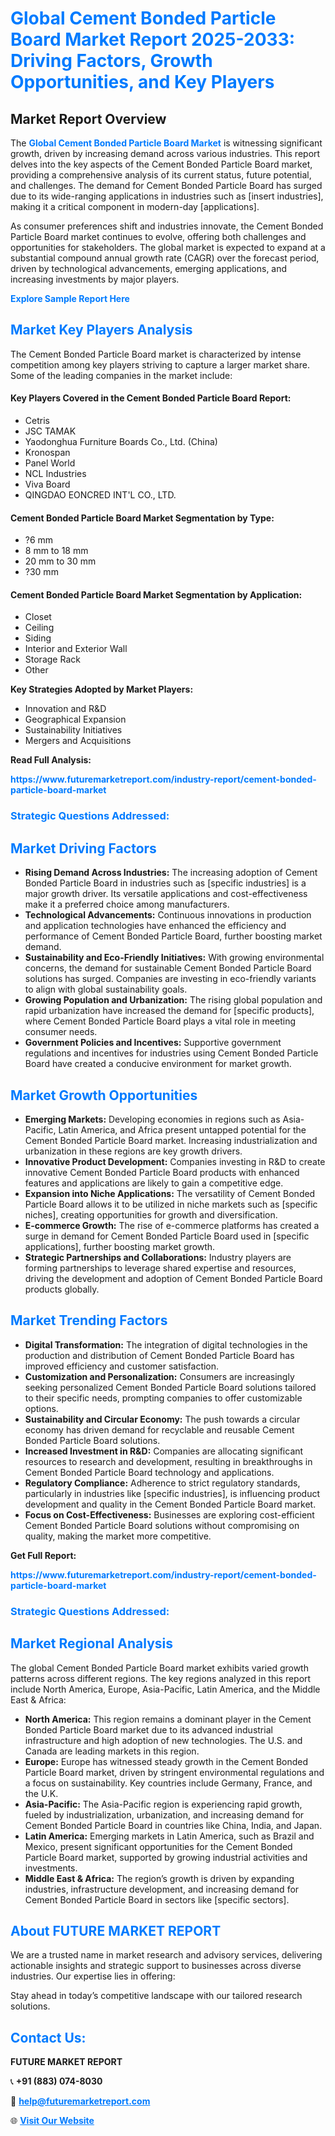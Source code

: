 <h1 style="color: #007BFF;">Global Cement Bonded Particle Board Market Report 2025-2033: Driving Factors, Growth Opportunities, and Key Players</h1>

<section id="overview">
<h2>Market Report Overview</h2>
<p>The <a href="https://www.futuremarketreport.com/industry-report/cement-bonded-particle-board-market" style="color: #007BFF; text-decoration: none;"><strong>Global Cement Bonded Particle Board Market</strong></a> is witnessing significant growth, driven by increasing demand across various industries. This report delves into the key aspects of the Cement Bonded Particle Board market, providing a comprehensive analysis of its current status, future potential, and challenges. The demand for Cement Bonded Particle Board has surged due to its wide-ranging applications in industries such as [insert industries], making it a critical component in modern-day [applications].</p>
<p>As consumer preferences shift and industries innovate, the Cement Bonded Particle Board market continues to evolve, offering both challenges and opportunities for stakeholders. The global market is expected to expand at a substantial compound annual growth rate (CAGR) over the forecast period, driven by technological advancements, emerging applications, and increasing investments by major players.</p>
</section>

<section id="overview">
<p><a href="https://www.futuremarketreport.com/request-sample/reportId=87021" style="color: #007BFF; text-decoration: none;"><strong>Explore Sample Report Here</strong></a></p>
</section>

<section id="key-players">
<h2 style="color: #007BFF;">Market Key Players Analysis</h2>
<p>The Cement Bonded Particle Board market is characterized by intense competition among key players striving to capture a larger market share. Some of the leading companies in the market include:</p>
<h4>Key Players Covered in the Cement Bonded Particle Board Report:</h4>
<ul><li>Cetris</li><li>JSC TAMAK</li><li>Yaodonghua Furniture Boards Co., Ltd. (China)</li><li>Kronospan</li><li>Panel World</li><li>NCL Industries</li><li>Viva Board</li><li>QINGDAO EONCRED INT&#039;L CO., LTD.</li></ul>
<h4>Cement Bonded Particle Board Market Segmentation by Type:</h4>
<ul><li>?6 mm</li><li>8 mm to 18 mm</li><li>20 mm to 30 mm</li><li>?30 mm</li></ul>

<h4>Cement Bonded Particle Board Market Segmentation by Application:</h4>
<ul><li>Closet</li><li>Ceiling</li><li>Siding</li><li>Interior and Exterior Wall</li><li>Storage Rack</li><li>Other</li></ul>
<p><strong>Key Strategies Adopted by Market Players:</strong></p>
<ul>
<li>Innovation and R&D</li>
<li>Geographical Expansion</li>
<li>Sustainability Initiatives</li>
<li>Mergers and Acquisitions</li>
</ul>
</section>

<section>
<p><strong>Read Full Analysis: </strong></p><a href="https://www.futuremarketreport.com/industry-report/cement-bonded-particle-board-market" style="color: #007BFF; text-decoration: none;"><strong>https://www.futuremarketreport.com/industry-report/cement-bonded-particle-board-market</strong></a>
<h3 style="color: #007BFF;">Strategic Questions Addressed:</h3>
</section>

<section id="driving-factors">
<h2 style="color: #007BFF;">Market Driving Factors</h2>
<ul>
<li><strong>Rising Demand Across Industries:</strong> The increasing adoption of Cement Bonded Particle Board in industries such as [specific industries] is a major growth driver. Its versatile applications and cost-effectiveness make it a preferred choice among manufacturers.</li>
<li><strong>Technological Advancements:</strong> Continuous innovations in production and application technologies have enhanced the efficiency and performance of Cement Bonded Particle Board, further boosting market demand.</li>
<li><strong>Sustainability and Eco-Friendly Initiatives:</strong> With growing environmental concerns, the demand for sustainable Cement Bonded Particle Board solutions has surged. Companies are investing in eco-friendly variants to align with global sustainability goals.</li>
<li><strong>Growing Population and Urbanization:</strong> The rising global population and rapid urbanization have increased the demand for [specific products], where Cement Bonded Particle Board plays a vital role in meeting consumer needs.</li>
<li><strong>Government Policies and Incentives:</strong> Supportive government regulations and incentives for industries using Cement Bonded Particle Board have created a conducive environment for market growth.</li>
</ul>
</section>

<section id="growth-opportunities">
<h2 style="color: #007BFF;">Market Growth Opportunities</h2>
<ul>
<li><strong>Emerging Markets:</strong> Developing economies in regions such as Asia-Pacific, Latin America, and Africa present untapped potential for the Cement Bonded Particle Board market. Increasing industrialization and urbanization in these regions are key growth drivers.</li>
<li><strong>Innovative Product Development:</strong> Companies investing in R&D to create innovative Cement Bonded Particle Board products with enhanced features and applications are likely to gain a competitive edge.</li>
<li><strong>Expansion into Niche Applications:</strong> The versatility of Cement Bonded Particle Board allows it to be utilized in niche markets such as [specific niches], creating opportunities for growth and diversification.</li>
<li><strong>E-commerce Growth:</strong> The rise of e-commerce platforms has created a surge in demand for Cement Bonded Particle Board used in [specific applications], further boosting market growth.</li>
<li><strong>Strategic Partnerships and Collaborations:</strong> Industry players are forming partnerships to leverage shared expertise and resources, driving the development and adoption of Cement Bonded Particle Board products globally.</li>
</ul>
</section>

<section id="trending-factors">
<h2 style="color: #007BFF;">Market Trending Factors</h2>
<ul>
<li><strong>Digital Transformation:</strong> The integration of digital technologies in the production and distribution of Cement Bonded Particle Board has improved efficiency and customer satisfaction.</li>
<li><strong>Customization and Personalization:</strong> Consumers are increasingly seeking personalized Cement Bonded Particle Board solutions tailored to their specific needs, prompting companies to offer customizable options.</li>
<li><strong>Sustainability and Circular Economy:</strong> The push towards a circular economy has driven demand for recyclable and reusable Cement Bonded Particle Board solutions.</li>
<li><strong>Increased Investment in R&D:</strong> Companies are allocating significant resources to research and development, resulting in breakthroughs in Cement Bonded Particle Board technology and applications.</li>
<li><strong>Regulatory Compliance:</strong> Adherence to strict regulatory standards, particularly in industries like [specific industries], is influencing product development and quality in the Cement Bonded Particle Board market.</li>
<li><strong>Focus on Cost-Effectiveness:</strong> Businesses are exploring cost-efficient Cement Bonded Particle Board solutions without compromising on quality, making the market more competitive.</li>
</ul>
</section>

<section>
<p><strong>Get Full Report: </strong></p><a href="https://www.futuremarketreport.com/industry-report/cement-bonded-particle-board-market" style="color: #007BFF; text-decoration: none;"><strong>https://www.futuremarketreport.com/industry-report/cement-bonded-particle-board-market</strong></a>
<h3 style="color: #007BFF;">Strategic Questions Addressed:</h3>
</section>


<section id="regional-analysis">
<h2 style="color: #007BFF;">Market Regional Analysis</h2>
<p>The global Cement Bonded Particle Board market exhibits varied growth patterns across different regions. The key regions analyzed in this report include North America, Europe, Asia-Pacific, Latin America, and the Middle East & Africa:</p>
<ul>
<li><strong>North America:</strong> This region remains a dominant player in the Cement Bonded Particle Board market due to its advanced industrial infrastructure and high adoption of new technologies. The U.S. and Canada are leading markets in this region.</li>
<li><strong>Europe:</strong> Europe has witnessed steady growth in the Cement Bonded Particle Board market, driven by stringent environmental regulations and a focus on sustainability. Key countries include Germany, France, and the U.K.</li>
<li><strong>Asia-Pacific:</strong> The Asia-Pacific region is experiencing rapid growth, fueled by industrialization, urbanization, and increasing demand for Cement Bonded Particle Board in countries like China, India, and Japan.</li>
<li><strong>Latin America:</strong> Emerging markets in Latin America, such as Brazil and Mexico, present significant opportunities for the Cement Bonded Particle Board market, supported by growing industrial activities and investments.</li>
<li><strong>Middle East & Africa:</strong> The region’s growth is driven by expanding industries, infrastructure development, and increasing demand for Cement Bonded Particle Board in sectors like [specific sectors].</li>
</ul>
</section>

<footer>
<h2 style="color: #007BFF;">About FUTURE MARKET REPORT</h2>
<p>We are a trusted name in market research and advisory services, delivering actionable insights and strategic support to businesses across diverse industries. Our expertise lies in offering:</p>

<p>Stay ahead in today’s competitive landscape with our tailored research solutions.</p>

<h2 style="color: #007BFF;">Contact Us:</h2>
<p><strong>FUTURE MARKET REPORT</strong></p>
<p>📞 <strong>+91 (883) 074-8030</strong></p>
<p>📧 <strong><a href="mailto:help@futuremarketreport.com" style="color: #007BFF;">help@futuremarketreport.com</a></strong></p>
<p>🌐 <strong><a href="https://www.futuremarketreport.com/" style="color: #007BFF;">Visit Our Website</a></strong></p>
</footer>